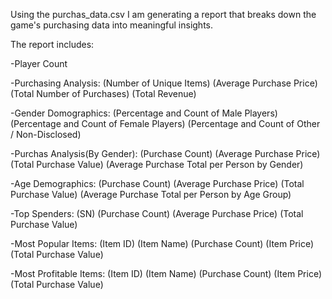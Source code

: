 Using the purchas_data.csv I am generating a report that breaks down the game's purchasing data into meaningful insights.

The report includes:

-Player Count

-Purchasing Analysis:
  (Number of Unique Items)
  (Average Purchase Price)
  (Total Number of Purchases)
  (Total Revenue)

-Gender Domographics:
  (Percentage and Count of Male Players)
  (Percentage and Count of Female Players)
  (Percentage and Count of Other / Non-Disclosed)
  
-Purchas Analysis(By Gender):
  (Purchase Count)
  (Average Purchase Price)
  (Total Purchase Value)
  (Average Purchase Total per Person by Gender)

-Age Demographics:
  (Purchase Count)
  (Average Purchase Price)
  (Total Purchase Value)
  (Average Purchase Total per Person by Age Group)

-Top Spenders:
  (SN)
  (Purchase Count)
  (Average Purchase Price)
  (Total Purchase Value)

-Most Popular Items:
  (Item ID)
  (Item Name)
  (Purchase Count)
  (Item Price)
  (Total Purchase Value)

-Most Profitable Items:
  (Item ID)
  (Item Name)
  (Purchase Count)
  (Item Price)
  (Total Purchase Value)
